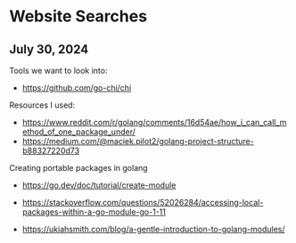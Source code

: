 # Website Searches


## July 30, 2024

Tools we want to look into:
- https://github.com/go-chi/chi


Resources I used:
- https://www.reddit.com/r/golang/comments/16d54ae/how_i_can_call_method_of_one_package_under/
- https://medium.com/@maciek.pilot2/golang-project-structure-b88327220d73 


Creating portable packages in golang
- https://go.dev/doc/tutorial/create-module
- https://stackoverflow.com/questions/52026284/accessing-local-packages-within-a-go-module-go-1-11 

- https://ukiahsmith.com/blog/a-gentle-introduction-to-golang-modules/
